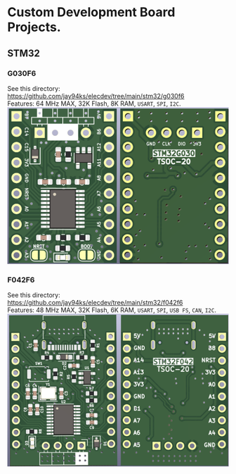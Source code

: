 # Custom Development Board Projects.

## STM32
### G030F6
See this directory: https://github.com/jay94ks/elecdev/tree/main/stm32/g030f6 <br />
Features: 64 MHz MAX, 32K Flash, 8K RAM, `USART`, `SPI`,  `I2C`.<br/>
![STM32G030F6Px](https://github.com/jay94ks/elecdev/blob/main/stm32/g030f6/v1/STM32G030F6Px_BRD.png)

### F042F6
See this directory: https://github.com/jay94ks/elecdev/tree/main/stm32/f042f6 <br />
Features: 48 MHz MAX, 32K Flash, 6K RAM, `USART`, `SPI`, `USB FS`, `CAN`, `I2C`.<br/>
![STM32G030F6Px](https://github.com/jay94ks/elecdev/blob/main/stm32/f042f6/v1/STM32F042F6Px_BRD.png)
